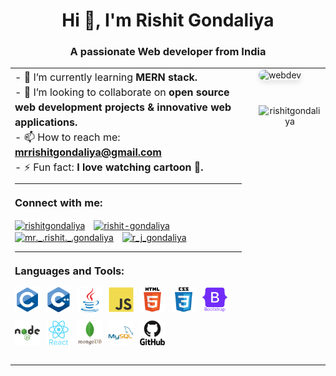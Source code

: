 <h1 align="center">Hi 👋, I'm Rishit Gondaliya</h1>
<h3 align="center">A passionate Web developer from India</h3>

<table border: "none">
  <tr>
    <td style="vertical-align: top; padding-right: 20px;">
      <div align="left" style="font-size: 16px; line-height: 1.5;">
        - 🌱 I’m currently learning <strong>MERN stack.</strong><br>
        - 👯 I’m looking to collaborate on <strong>open source web development projects & innovative web applications.</strong><br>
        - 📫 How to reach me: <strong><a href="mailto:mrrishitgondaliya@gmail.com">mrrishitgondaliya@gmail.com</a></strong><br>
        - ⚡ Fun fact: <strong>I love watching cartoon 👻.</strong>
      </div>
      <hr>
      <h3 align="left" style="margin-top: 20px;">Connect with me:</h3>
      <p align="left">
        <a href="https://twitter.com/rishitgondaliya" target="blank"><img align="center" src="https://raw.githubusercontent.com/rahuldkjain/github-profile-readme-generator/master/src/images/icons/Social/twitter.svg" alt="rishitgondaliya" height="30" width="40" style="margin-right: 10px;" /></a>
        <a href="https://linkedin.com/in/rishit-gondaliya" target="blank"><img align="center" src="https://raw.githubusercontent.com/rahuldkjain/github-profile-readme-generator/master/src/images/icons/Social/linked-in-alt.svg" alt="rishit-gondaliya" height="30" width="40" style="margin-right: 10px;" /></a>
        <a href="https://instagram.com/mr._.rishit._.gondaliya" target="blank"><img align="center" src="https://raw.githubusercontent.com/rahuldkjain/github-profile-readme-generator/master/src/images/icons/Social/instagram.svg" alt="mr._.rishit._.gondaliya" height="30" width="40" style="margin-right: 10px;" /></a>
        <a href="https://www.codechef.com/users/r_j_gondaliya" target="blank"><img align="center" src="https://cdn.jsdelivr.net/npm/simple-icons@3.1.0/icons/codechef.svg" alt="r_j_gondaliya" height="30" width="40" style="margin-right: 10px;" /></a>
      </p>
      <hr>
      <h3 align="left" style="margin-top: 20px;">Languages and Tools:</h3>
      <p align="left" style="display: flex; flex-wrap: wrap; align-items: center">
        <a href="https://www.cprogramming.com/" target="_blank" rel="noreferrer"><img src="https://raw.githubusercontent.com/devicons/devicon/master/icons/c/c-original.svg" alt="c" width="40" height="40" style="margin-right: 10px; margin-bottom: 10px;" /></a> 
        <a href="https://www.w3schools.com/cpp/" target="_blank" rel="noreferrer"><img src="https://raw.githubusercontent.com/devicons/devicon/master/icons/cplusplus/cplusplus-original.svg" alt="cplusplus" width="40" height="40" style="margin-right: 10px; margin-bottom: 10px;" /></a> 
        <a href="https://www.java.com" target="_blank" rel="noreferrer"><img src="https://raw.githubusercontent.com/devicons/devicon/master/icons/java/java-original.svg" alt="java" width="40" height="40" style="margin-right: 10px; margin-bottom: 10px;" /></a> 
        <a href="https://developer.mozilla.org/en-US/docs/Web/JavaScript" target="_blank" rel="noreferrer"><img src="https://raw.githubusercontent.com/devicons/devicon/master/icons/javascript/javascript-original.svg" alt="javascript" width="40" height="40" style="margin-right: 10px; margin-bottom: 10px;" /></a> 
        <a href="https://www.w3.org/html/" target="_blank" rel="noreferrer"><img src="https://raw.githubusercontent.com/devicons/devicon/master/icons/html5/html5-original-wordmark.svg" alt="html5" width="40" height="40" style="margin-right: 10px; margin-bottom: 10px;" /></a> 
        <a href="https://www.w3schools.com/css/" target="_blank" rel="noreferrer"><img src="https://raw.githubusercontent.com/devicons/devicon/master/icons/css3/css3-original-wordmark.svg" alt="css3" width="40" height="40" style="margin-right: 10px; margin-bottom: 10px;" /></a> 
        <a href="https://getbootstrap.com" target="_blank" rel="noreferrer"><img src="https://raw.githubusercontent.com/devicons/devicon/master/icons/bootstrap/bootstrap-plain-wordmark.svg" alt="bootstrap" width="40" height="40" style="margin-right: 10px; margin-bottom: 10px; background-color: rgb(37, 78, 135)" /></a> 
        <a href="https://nodejs.org" target="_blank" rel="noreferrer"><img src="https://raw.githubusercontent.com/devicons/devicon/master/icons/nodejs/nodejs-original-wordmark.svg" alt="nodejs" width="40" height="40" style="margin-right: 10px; margin-bottom: 10px;" /></a> 
        <a href="https://reactjs.org/" target="_blank" rel="noreferrer"><img src="https://raw.githubusercontent.com/devicons/devicon/master/icons/react/react-original-wordmark.svg" alt="react" width="40" height="40" style="margin-right: 10px; margin-bottom: 10px;" /></a> 
        <a href="https://www.mongodb.com/" target="_blank" rel="noreferrer"><img src="https://raw.githubusercontent.com/devicons/devicon/master/icons/mongodb/mongodb-original-wordmark.svg" alt="mongodb" width="40" height="40" style="margin-right: 10px; margin-bottom: 10px;" /></a> 
        <a href="https://www.mysql.com/" target="_blank" rel="noreferrer"><img src="https://raw.githubusercontent.com/devicons/devicon/master/icons/mysql/mysql-original-wordmark.svg" alt="mysql" width="40" height="40" style="margin-right: 10px; margin-bottom: 10px;" /></a>
        <a href="https://github.com/" target="_blank" rel="noreferrer"><img src="https://raw.githubusercontent.com/devicons/devicon/master/icons/github/github-original-wordmark.svg" alt="github" width="40" height="40" style="margin-right: 10px; margin-bottom: 10px;" /></a>
      </p>
    </td>
    <td style="vertical-align: top;">
      <img src="https://github.com/rishitgondaliya/rishitgondaliya/assets/143270593/33174567-64ea-437c-96e8-19775dbe74a7" alt="webdev" width="700" height="300" style="border-radius: 10px; box-shadow: 0 4px 8px rgba(0, 0, 0, 0.1);">
      <p style="text-align: center; margin-top: 20px;"><img align="center" src="https://github-readme-stats.vercel.app/api?username=rishitgondaliya&show_icons=true&locale=en" alt="rishitgondaliya" style="margin-top: 20px;" /></p>
    </td>
  </tr>
</table>
